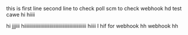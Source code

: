 this is first line
second line to check poll scm
to check webhook
hd
test cawe
hi
hiiii

hi
jjjiii
hiiiiiiiiiiiiiiiiiiiiiiiiiiiiiiiiiiiiiiiiiiiiiiiii
hiiii
l
hif
for webhook
hh
webhook
hh
